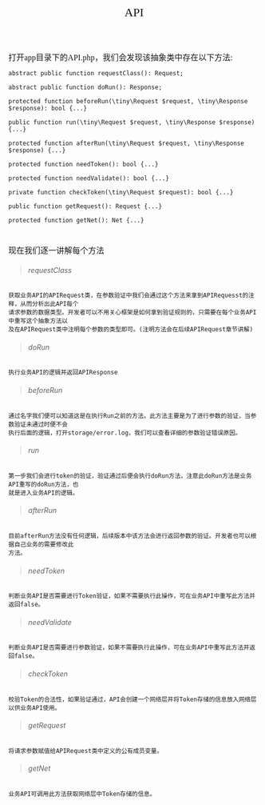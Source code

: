 <div align="center" style="height:50px">
    <font face="Microsoft YaHei UI" size=5>API</font>
</div>

<div align="left" style="margin-top:40px">
    <font face="Microsoft YaHei UI" size=3>
    打开app目录下的API.php，我们会发现该抽象类中存在以下方法:
    </font>
</div>

    abstract public function requestClass(): Request; 
    
    abstract public function doRun(): Response;
    
    protected function beforeRun(\tiny\Request $request, \tiny\Response $response): bool {...}
    
    public function run(\tiny\Request $request, \tiny\Response $response) {...}
    
    protected function afterRun(\tiny\Request $request, \tiny\Response $response) {...}
    
    protected function needToken(): bool {...}
    
    protected function needValidate(): bool {...}
    
    private function checkToken(\tiny\Request $request): bool {...}
    
    public function getRequest(): Request {...}
    
    protected function getNet(): Net {...}
    
<div align="left" style="margin-top:40px">
    <font face="Microsoft YaHei UI" size=3>
    现在我们逐一讲解每个方法
    </font>
</div>

>###### requestClass
    获取业务API的APIRequest类，在参数验证中我们会通过这个方法来拿到APIRequesst的注释，从而分析出此API每个
    请求参数的数据类型。开发者可以不用关心框架是如何拿到验证规则的，只需要在每个业务API中重写这个抽象方法以
    及在APIRequest类中注明每个参数的类型即可。(注明方法会在后续APIRequest章节讲解)
    
>###### doRun
    执行业务API的逻辑并返回APIResponse
    
>###### beforeRun
    通过名字我们便可以知道这是在执行Run之前的方法。此方法主要是为了进行参数的验证，当参数验证未通过时便不会
    执行后面的逻辑，打开storage/error.log，我们可以查看详细的参数验证错误原因。
    
>###### run
    第一步我们会进行token的验证，验证通过后便会执行doRun方法，注意此doRun方法是业务API重写的doRun方法，也
    就是进入业务API的逻辑。
    
>###### afterRun
    目前afterRun方法没有任何逻辑，后续版本中该方法会进行返回参数的验证。开发者也可以根据自己业务的需要修改此
    方法。
    
>###### needToken
    判断业务API是否需要进行Token验证，如果不需要执行此操作，可在业务API中重写此方法并返回false。
    
>###### needValidate
    判断业务API是否需要进行参数验证，如果不需要执行此操作，可在业务API中重写此方法并返回false。
    
>###### checkToken
    校验Token的合法性，如果验证通过，API会创建一个网络层并将Token存储的信息放入网络层以供业务API使用。
        
>###### getRequest
    将请求参数赋值给APIRequest类中定义的公有成员变量。
    
>###### getNet
    业务API可调用此方法获取网络层中Token存储的信息。
                